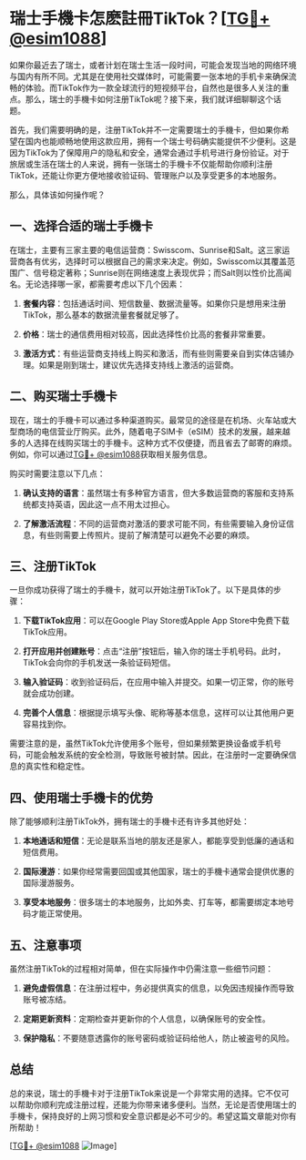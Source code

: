 # 瑞士手機卡怎麽註冊TikTok？[[TG💪+ @esim1088](https://t.me/s/esim1088)]

如果你最近去了瑞士，或者计划在瑞士生活一段时间，可能会发现当地的网络环境与国内有所不同。尤其是在使用社交媒体时，可能需要一张本地的手机卡来确保流畅的体验。而TikTok作为一款全球流行的短视频平台，自然也是很多人关注的重点。那么，瑞士的手機卡如何注册TikTok呢？接下来，我们就详细聊聊这个话题。

首先，我们需要明确的是，注册TikTok并不一定需要瑞士的手機卡，但如果你希望在国内也能顺畅地使用这款应用，拥有一个瑞士号码确实能提供不少便利。这是因为TikTok为了保障用户的隐私和安全，通常会通过手机号进行身份验证。对于旅居或生活在瑞士的人来说，拥有一张瑞士的手機卡不仅能帮助你顺利注册TikTok，还能让你更方便地接收验证码、管理账户以及享受更多的本地服务。

那么，具体该如何操作呢？

## 一、选择合适的瑞士手機卡

在瑞士，主要有三家主要的电信运营商：Swisscom、Sunrise和Salt。这三家运营商各有优劣，选择时可以根据自己的需求来决定。例如，Swisscom以其覆盖范围广、信号稳定著称；Sunrise则在网络速度上表现优异；而Salt则以性价比高闻名。无论选择哪一家，都需要考虑以下几个因素：

1. **套餐内容**：包括通话时间、短信数量、数据流量等。如果你只是想用来注册TikTok，那么基本的数据流量套餐就足够了。
   
2. **价格**：瑞士的通信费用相对较高，因此选择性价比高的套餐非常重要。
   
3. **激活方式**：有些运营商支持线上购买和激活，而有些则需要亲自到实体店铺办理。如果是刚到瑞士，建议优先选择支持线上激活的运营商。

## 二、购买瑞士手機卡

现在，瑞士的手機卡可以通过多种渠道购买。最常见的途径是在机场、火车站或大型商场的电信营业厅购买。此外，随着电子SIM卡（eSIM）技术的发展，越来越多的人选择在线购买瑞士的手機卡。这种方式不仅便捷，而且省去了邮寄的麻烦。例如，你可以通过[TG💪+ @esim1088](https://t.me/s/esim1088)获取相关服务信息。

购买时需要注意以下几点：

1. **确认支持的语言**：虽然瑞士有多种官方语言，但大多数运营商的客服和支持系统都支持英语，因此这一点不用太过担心。
   
2. **了解激活流程**：不同的运营商对激活的要求可能不同，有些需要输入身份证信息，有些则需要上传照片。提前了解清楚可以避免不必要的麻烦。

## 三、注册TikTok

一旦你成功获得了瑞士的手機卡，就可以开始注册TikTok了。以下是具体的步骤：

1. **下载TikTok应用**：可以在Google Play Store或Apple App Store中免费下载TikTok应用。
   
2. **打开应用并创建账号**：点击“注册”按钮后，输入你的瑞士手机号码。此时，TikTok会向你的手机发送一条验证码短信。
   
3. **输入验证码**：收到验证码后，在应用中输入并提交。如果一切正常，你的账号就会成功创建。
   
4. **完善个人信息**：根据提示填写头像、昵称等基本信息，这样可以让其他用户更容易找到你。

需要注意的是，虽然TikTok允许使用多个账号，但如果频繁更换设备或手机号码，可能会触发系统的安全检测，导致账号被封禁。因此，在注册时一定要确保信息的真实性和稳定性。

## 四、使用瑞士手機卡的优势

除了能够顺利注册TikTok外，拥有瑞士的手機卡还有许多其他好处：

1. **本地通话和短信**：无论是联系当地的朋友还是家人，都能享受到低廉的通话和短信费用。
   
2. **国际漫游**：如果你经常需要回国或其他国家，瑞士的手機卡通常会提供优惠的国际漫游服务。
   
3. **享受本地服务**：很多瑞士的本地服务，比如外卖、打车等，都需要绑定本地号码才能正常使用。

## 五、注意事项

虽然注册TikTok的过程相对简单，但在实际操作中仍需注意一些细节问题：

1. **避免虚假信息**：在注册过程中，务必提供真实的信息，以免因违规操作而导致账号被冻结。
   
2. **定期更新资料**：定期检查并更新你的个人信息，以确保账号的安全性。
   
3. **保护隐私**：不要随意透露你的账号密码或验证码给他人，防止被盗号的风险。

## 总结

总的来说，瑞士的手機卡对于注册TikTok来说是一个非常实用的选择。它不仅可以帮助你顺利完成注册过程，还能为你带来诸多便利。当然，无论是否使用瑞士的手機卡，保持良好的上网习惯和安全意识都是必不可少的。希望这篇文章能对你有所帮助！

[[TG💪+ @esim1088](https://t.me/s/esim1088) ![Image](https://i.postimg.cc/4NQfJmqS/Snipaste-2025-05-13-00-14-12.png)]